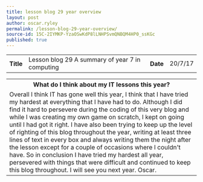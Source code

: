 ```yaml
---
title: lesson blog 29 year overview
layout: post
author: oscar.ryley
permalink: /lesson-blog-29-year-overview/
source-id: 15C-2IYMKP-YzaOSwKdP8lLNHPSvmQNBQM4HP0_ssKGc
published: true
---
```

<table>
  <tr>
    <th>Title</th>
    <td>Lesson blog 29 A summary of year 7 in computing</td>
    <th>Date</th>
    <td>20/7/17</td>
  </tr>
</table>


<table>
  <tr>
    <th>What do I think about my IT lessons this year?</th>
  </tr>
  <tr>
    <td>Overall I think IT has gone well this year, I think that I have tried my hardest at everything that I have had to do. Although I did find it hard to persevere during the coding of this very blog and while I was creating my own game on scratch, I kept on going until I had got it right. I have also been trying to keep up the level of righting of this blog throughout the year, writing at least three lines of text in every box and always writing them the night after the lesson except for a couple of occasions where I couldn't have. So in conclusion I have tried my hardest all year, persevered with things that were difficult and continued to keep this blog throughout. I will see you next year. Oscar.</td>
  </tr>
</table>


